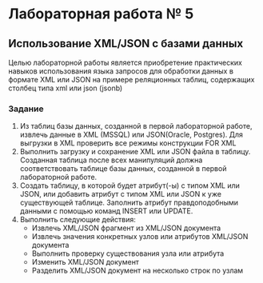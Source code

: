 # Лабораторная работа № 5
## Использование XML/JSON с базами данных
Целью лабораторной работы является приобретение практических навыков
использования языка запросов для обработки данных в формате XML или JSON
на примере реляционных таблиц, содержащих столбец типа xml или json (jsonb)

### Задание
1. Из таблиц базы данных, созданной в первой лабораторной работе, извлечь
данные в XML (MSSQL) или JSON(Oracle, Postgres). Для выгрузки в XML
проверить все режимы конструкции FOR XML
2. Выполнить загрузку и сохранение XML или JSON файла в таблицу.
Созданная таблица после всех манипуляций должна соответствовать таблице
базы данных, созданной в первой лабораторной работе.
3. Создать таблицу, в которой будет атрибут(-ы) с типом XML или JSON, или
добавить атрибут с типом XML или JSON к уже существующей таблице.
Заполнить атрибут правдоподобными данными с помощью команд INSERT
или UPDATE.
4. Выполнить следующие действия:
   * Извлечь XML/JSON фрагмент из XML/JSON документа
   * Извлечь значения конкретных узлов или атрибутов XML/JSON
   документа
   * Выполнить проверку существования узла или атрибута
   * Изменить XML/JSON документ
   * Разделить XML/JSON документ на несколько строк по узлам